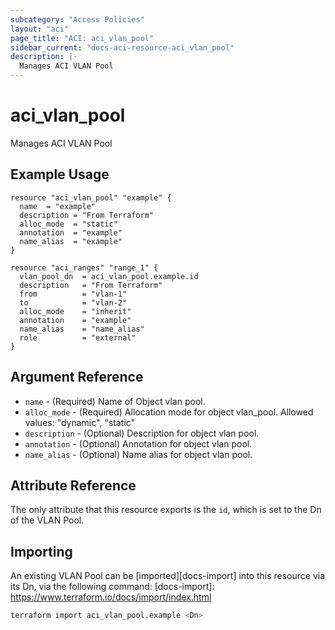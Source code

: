 ```yaml
---
subcategory: "Access Policies"
layout: "aci"
page_title: "ACI: aci_vlan_pool"
sidebar_current: "docs-aci-resource-aci_vlan_pool"
description: |-
  Manages ACI VLAN Pool
---
```


# aci_vlan_pool #

Manages ACI VLAN Pool

## Example Usage ##

```hcl
resource "aci_vlan_pool" "example" {
  name  = "example"
  description = "From Terraform"
  alloc_mode  = "static"
  annotation  = "example"
  name_alias  = "example"
}

resource "aci_ranges" "range_1" {
  vlan_pool_dn  = aci_vlan_pool.example.id
  description   = "From Terraform"
  from          = "vlan-1"
  to            = "vlan-2"
  alloc_mode    = "inherit"
  annotation    = "example"
  name_alias    = "name_alias"
  role          = "external"
}
```

## Argument Reference ##

* `name` - (Required) Name of Object vlan pool.
* `alloc_mode` - (Required) Allocation mode for object vlan_pool. Allowed values: "dynamic", "static"
* `description` - (Optional) Description for  object vlan pool.
* `annotation` - (Optional) Annotation for object vlan pool.
* `name_alias` - (Optional) Name alias for  object vlan pool.

## Attribute Reference ##

The only attribute that this resource exports is the `id`, which is set to the
Dn of the VLAN Pool.

## Importing ##

An existing VLAN Pool can be [imported][docs-import] into this resource via its Dn, via the following command:
[docs-import]: <https://www.terraform.io/docs/import/index.html>

```bash
terraform import aci_vlan_pool.example <Dn>
```
